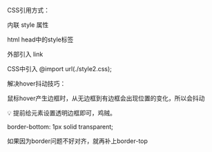 

CSS引用方式：

内联 style 属性

html head中的style标签

外部引入 link

CSS中引入 @import url(./style2.css);





解决hover抖动技巧：

鼠标hover产生边框时，从无边框到有边框会出现位置的变化，所以会抖动

💡 提前给元素设置透明边框即可，鸡贼。

   border-bottom: 1px solid transparent;

如果因为border问题不好对齐，就再补上border-top
